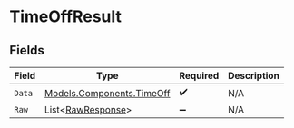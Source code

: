 # TimeOffResult


## Fields

| Field                                                           | Type                                                            | Required                                                        | Description                                                     |
| --------------------------------------------------------------- | --------------------------------------------------------------- | --------------------------------------------------------------- | --------------------------------------------------------------- |
| `Data`                                                          | [Models.Components.TimeOff](../../Models/Components/TimeOff.md) | :heavy_check_mark:                                              | N/A                                                             |
| `Raw`                                                           | List<[RawResponse](../../Models/Components/RawResponse.md)>     | :heavy_minus_sign:                                              | N/A                                                             |